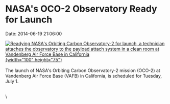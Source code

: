 NASA\'s OCO-2 Observatory Ready for Launch
==========================================

Date: 2014-06-19 21:06:00

[![Readying NASA\'s Orbiting Carbon Observatory-2 for launch, a
technician attaches the observatory to the payload attach system in a
clean room at Vandenberg Air Force Base in
California](http://www.jpl.nasa.gov/images/oco2/20140619/OCO-220140618-226.jpg){width="100"
height="75"}](http://www.jpl.nasa.gov/news/news.php?release=2014-198&rn=news.xml&rst=4118)\
\
The launch of NASA\'s Orbiting Carbon Observatory-2 mission (OCO-2) at
Vandenberg Air Force Base (VAFB) in California, is scheduled for
Tuesday, July 1.

\
\
